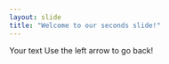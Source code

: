 ```yaml
---
layout: slide
title: "Welcome to our seconds slide!"
---
```

Your text
Use the left arrow to go back!
